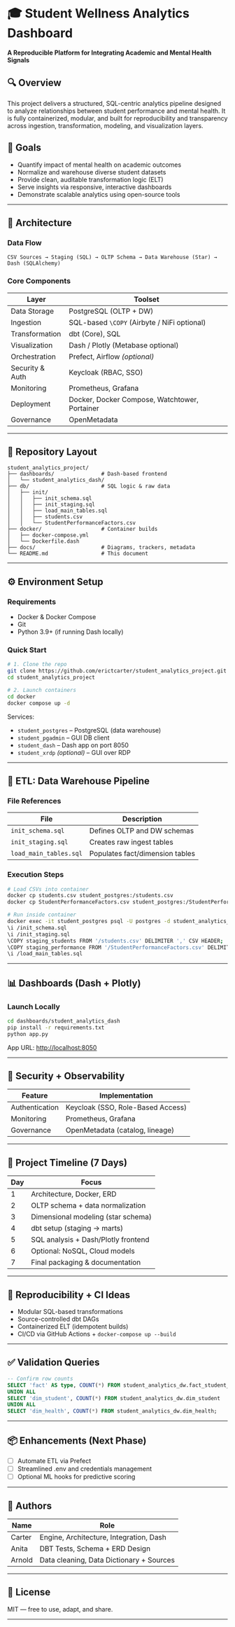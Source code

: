 

# 🎓 Student Wellness Analytics Dashboard

**A Reproducible Platform for Integrating Academic and Mental Health Signals**



## 🔍 Overview

This project delivers a structured, SQL-centric analytics pipeline designed to analyze relationships between student performance and mental health. It is fully containerized, modular, and built for reproducibility and transparency across ingestion, transformation, modeling, and visualization layers.



## 🎯 Goals

* Quantify impact of mental health on academic outcomes
* Normalize and warehouse diverse student datasets
* Provide clean, auditable transformation logic (ELT)
* Serve insights via responsive, interactive dashboards
* Demonstrate scalable analytics using open-source tools

---

## 🧱 Architecture

### Data Flow

```text
CSV Sources → Staging (SQL) → OLTP Schema → Data Warehouse (Star) → Dash (SQLAlchemy)
```

### Core Components

| Layer           | Toolset                                       |
| --------------- | --------------------------------------------- |
| Data Storage    | PostgreSQL (OLTP + DW)                        |
| Ingestion       | SQL-based `\COPY` (Airbyte / NiFi optional)   |
| Transformation  | dbt (Core), SQL                               |
| Visualization   | Dash / Plotly (Metabase optional)             |
| Orchestration   | Prefect, Airflow *(optional)*                 |
| Security & Auth | Keycloak (RBAC, SSO)                          |
| Monitoring      | Prometheus, Grafana                           |
| Deployment      | Docker, Docker Compose, Watchtower, Portainer |
| Governance      | OpenMetadata                                  |

---

## 📁 Repository Layout

```
student_analytics_project/
├── dashboards/               # Dash-based frontend
│   └── student_analytics_dash/
├── db/                       # SQL logic & raw data
│   ├── init/
│   │   ├── init_schema.sql
│   │   ├── init_staging.sql
│   │   ├── load_main_tables.sql
│   │   ├── students.csv
│   │   └── StudentPerformanceFactors.csv
├── docker/                   # Container builds
│   ├── docker-compose.yml
│   └── Dockerfile.dash
├── docs/                     # Diagrams, trackers, metadata
└── README.md                 # This document
```

---

## ⚙️ Environment Setup

### Requirements

* Docker & Docker Compose
* Git
* Python 3.9+ (if running Dash locally)

### Quick Start

```bash
# 1. Clone the repo
git clone https://github.com/erictcarter/student_analytics_project.git
cd student_analytics_project

# 2. Launch containers
cd docker
docker compose up -d
```

Services:

* `student_postgres` – PostgreSQL (data warehouse)
* `student_pgadmin` – GUI DB client
* `student_dash` – Dash app on port 8050
* `student_xrdp` *(optional)* – GUI over RDP

---

## 🧪 ETL: Data Warehouse Pipeline

### File References

| File                   | Description                     |
| ---------------------- | ------------------------------- |
| `init_schema.sql`      | Defines OLTP and DW schemas     |
| `init_staging.sql`     | Creates raw ingest tables       |
| `load_main_tables.sql` | Populates fact/dimension tables |

### Execution Steps

```bash
# Load CSVs into container
docker cp students.csv student_postgres:/students.csv
docker cp StudentPerformanceFactors.csv student_postgres:/StudentPerformanceFactors.csv

# Run inside container
docker exec -it student_postgres psql -U postgres -d student_analytics_db
\i /init_schema.sql
\i /init_staging.sql
\COPY staging_students FROM '/students.csv' DELIMITER ',' CSV HEADER;
\COPY staging_performance FROM '/StudentPerformanceFactors.csv' DELIMITER ',' CSV HEADER;
\i /load_main_tables.sql
```

---

## 📊 Dashboards (Dash + Plotly)

### Launch Locally

```bash
cd dashboards/student_analytics_dash
pip install -r requirements.txt
python app.py
```

App URL: [http://localhost:8050](http://localhost:8050)

---

## 🔐 Security + Observability

| Feature        | Implementation                    |
| -------------- | --------------------------------- |
| Authentication | Keycloak (SSO, Role-Based Access) |
| Monitoring     | Prometheus, Grafana               |
| Governance     | OpenMetadata (catalog, lineage)   |

---

## 🧠 Project Timeline (7 Days)

| Day | Focus                               |
| --- | ----------------------------------- |
| 1   | Architecture, Docker, ERD           |
| 2   | OLTP schema + data normalization    |
| 3   | Dimensional modeling (star schema)  |
| 4   | dbt setup (staging → marts)         |
| 5   | SQL analysis + Dash/Plotly frontend |
| 6   | Optional: NoSQL, Cloud models       |
| 7   | Final packaging & documentation     |

---

## 🔁 Reproducibility + CI Ideas

* Modular SQL-based transformations
* Source-controlled dbt DAGs
* Containerized ELT (idempotent builds)
* CI/CD via GitHub Actions + `docker-compose up --build`

---

## ✅ Validation Queries

```sql
-- Confirm row counts
SELECT 'fact' AS type, COUNT(*) FROM student_analytics_dw.fact_student_performance
UNION ALL
SELECT 'dim_student', COUNT(*) FROM student_analytics_dw.dim_student
UNION ALL
SELECT 'dim_health', COUNT(*) FROM student_analytics_dw.dim_health;
```

---

## 📦 Enhancements (Next Phase)

* [ ] Automate ETL via Prefect
* [ ] Streamlined .env and credentials management
* [ ] Optional ML hooks for predictive scoring

---

## 👥 Authors

| Name   | Role                            |
| ------ | ------------------------------- |
| Carter | Engine, Architecture, Integration, Dash |
| Anita  | DBT Tests, Schema + ERD Design             |
| Arnold | Data cleaning, Data Dictionary + Sources       |

---

## 📜 License

MIT — free to use, adapt, and share.

---


